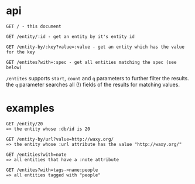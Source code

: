 # api

    GET / - this document

    GET /entity/:id - get an entity by it's entity id

    GET /entity-by/:key?value=:value - get an entity which has the value for the key

    GET /entites?with=:spec - get all entities matching the spec (see below)

`/entites` supports `start`, `count` and `q` parameters to further filter the results.
the `q` parameter searches all (!) fields of the results for matching values.

# examples

    GET /entity/20
    => the entity whose :db/id is 20

    GET /entity-by/url?value=http://waxy.org/
    => the entity whose :url attribute has the value "http://waxy.org/"

    GET /entities?with=note
    => all entities that have a :note attribute

    GET /entites?with=tags->name:people
    => all entities tagged with "people"
